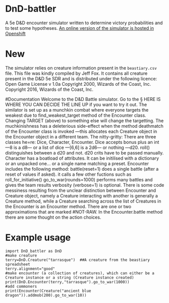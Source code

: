# DnD-battler
A 5e D&amp;D encounter simulator written to determine victory probabilities and to test some hypotheses.
[An online version of the simulator is hosted in Openshift](http://battle-matteoferla.rhcloud.com)

# New
The simulator relies on  creature information present in the `beastiary.csv` file. This file was kindly compiled by Jeff Fox.
It contains all creature present in the D&D 5e SDR and is distributed under the following licence:
Open Game License v 1.0a Copyright 2000, Wizards of the Coast, Inc. Copyright 2016, Wizards of the Coast, Inc.

#Documentation
Welcome to the D&D Battle simulator.
Go to the § HERE IS WHERE YOU CAN DECIDE THE LINE UP if you want to try it out.
The similator is set up as a munchkin combat where everyone targets the weakest due to find_weakest_target method of the Encounter class.
Changing TARGET (above) to something else will change the targetting.
The muchkinishness has a deleterious side-effect when the method deathmatch of the Encounter class is invoked —this allocates each Creature object in the Encounter object in a different team.
The nitty-gritty:
There are three classes he=re: Dice, Character, Encounter.
Dice accepts bonus plus an int —8 is a d8— or a list of dice —[6,6] is a 2d6— or nothing —d20.
    roll() distinguishes between a d20 and not. d20 crits have to be passed manually.
Character has a boatload of attributes. It can be initilised with a dictionary or an unpacked one... or a single name matching a preset.
Encounter includes the following method:
    battle(reset=1) does a single battle (after a reset of values if asked). it calls a few other fuctions such as roll_for_initiative()
    go_to_war(rounds=1000) performs many battles and gives the team results
verbosity (verbose=1) is optional.
There is some code messiness resulting from the unclear distinction between Encounter and Creature object, namely
a Creature interacting with another is generally a Creature method, while a Creature searching across the list of Creatures in the Encounter is an Encounter method.
There are one or two approximations that are marked #NOT-RAW. In the Encounter.battle method there are some thought on the action choices.

# Example usage
```
import DnD_battler as DnD
#make creature
terry=DnD.Creature("tarrasque")  ##A creature from the beastiary spreadsheet
terry.alignment="good"
#make encounter (a collection of creatures), which can either be a Creature instance or a string (Creature instance created)
print(DnD.Encounter(terry,"tarrasque").go_to_war(1000))
#add commoners
print(Encounter(Creature("ancient blue dragon")).addmob(200).go_to_war(10))
```